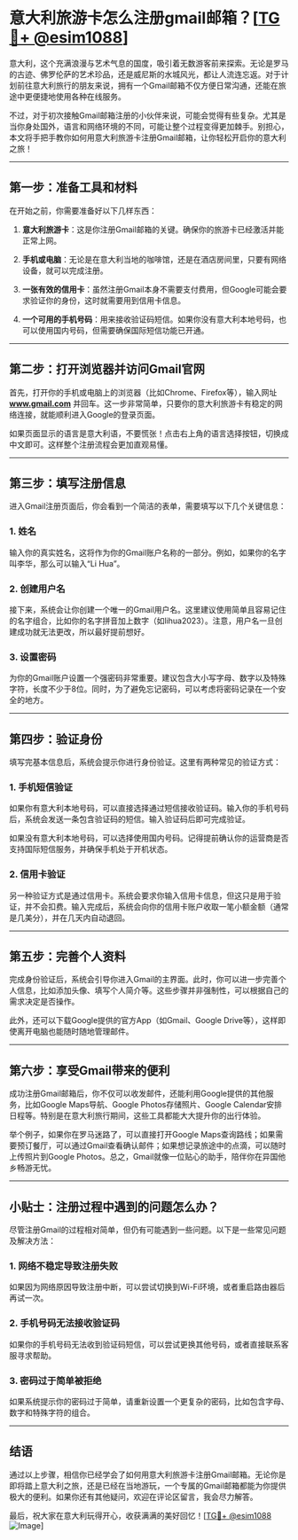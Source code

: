 # 意大利旅游卡怎么注册gmail邮箱？[[TG💪+ @esim1088](https://t.me/s/esim1088)]

意大利，这个充满浪漫与艺术气息的国度，吸引着无数游客前来探索。无论是罗马的古迹、佛罗伦萨的艺术珍品，还是威尼斯的水城风光，都让人流连忘返。对于计划前往意大利旅行的朋友来说，拥有一个Gmail邮箱不仅方便日常沟通，还能在旅途中更便捷地使用各种在线服务。

不过，对于初次接触Gmail邮箱注册的小伙伴来说，可能会觉得有些复杂。尤其是当你身处国外，语言和网络环境的不同，可能让整个过程变得更加棘手。别担心，本文将手把手教你如何用意大利旅游卡注册Gmail邮箱，让你轻松开启你的意大利之旅！

---

## **第一步：准备工具和材料**

在开始之前，你需要准备好以下几样东西：

1. **意大利旅游卡**：这是你注册Gmail邮箱的关键。确保你的旅游卡已经激活并能正常上网。
   
2. **手机或电脑**：无论是在意大利当地的咖啡馆，还是在酒店房间里，只要有网络设备，就可以完成注册。
   
3. **一张有效的信用卡**：虽然注册Gmail本身不需要支付费用，但Google可能会要求验证你的身份，这时就需要用到信用卡信息。
   
4. **一个可用的手机号码**：用来接收验证码短信。如果你没有意大利本地号码，也可以使用国内号码，但需要确保国际短信功能已开通。

---

## **第二步：打开浏览器并访问Gmail官网**

首先，打开你的手机或电脑上的浏览器（比如Chrome、Firefox等），输入网址 **www.gmail.com** 并回车。这一步非常简单，只要你的意大利旅游卡有稳定的网络连接，就能顺利进入Google的登录页面。

如果页面显示的语言是意大利语，不要慌张！点击右上角的语言选择按钮，切换成中文即可。这样整个注册流程会更加直观易懂。

---

## **第三步：填写注册信息**

进入Gmail注册页面后，你会看到一个简洁的表单，需要填写以下几个关键信息：

### **1. 姓名**
输入你的真实姓名，这将作为你的Gmail账户名称的一部分。例如，如果你的名字叫李华，那么可以输入“Li Hua”。

### **2. 创建用户名**
接下来，系统会让你创建一个唯一的Gmail用户名。这里建议使用简单且容易记住的名字组合，比如你的名字拼音加上数字（如lihua2023）。注意，用户名一旦创建成功就无法更改，所以最好提前想好。

### **3. 设置密码**
为你的Gmail账户设置一个强密码非常重要。建议包含大小写字母、数字以及特殊字符，长度不少于8位。同时，为了避免忘记密码，可以考虑将密码记录在一个安全的地方。

---

## **第四步：验证身份**

填写完基本信息后，系统会提示你进行身份验证。这里有两种常见的验证方式：

### **1. 手机短信验证**
如果你有意大利本地号码，可以直接选择通过短信接收验证码。输入你的手机号码后，系统会发送一条包含验证码的短信。输入验证码后即可完成验证。

如果没有意大利本地号码，可以选择使用国内号码。记得提前确认你的运营商是否支持国际短信服务，并确保手机处于开机状态。

### **2. 信用卡验证**
另一种验证方式是通过信用卡。系统会要求你输入信用卡信息，但这只是用于验证，并不会扣费。输入完成后，系统会向你的信用卡账户收取一笔小额金额（通常是几美分），并在几天内自动退回。

---

## **第五步：完善个人资料**

完成身份验证后，系统会引导你进入Gmail的主界面。此时，你可以进一步完善个人信息，比如添加头像、填写个人简介等。这些步骤并非强制性，可以根据自己的需求决定是否操作。

此外，还可以下载Google提供的官方App（如Gmail、Google Drive等），这样即使离开电脑也能随时随地管理邮件。

---

## **第六步：享受Gmail带来的便利**

成功注册Gmail邮箱后，你不仅可以收发邮件，还能利用Google提供的其他服务，比如Google Maps导航、Google Photos存储照片、Google Calendar安排日程等。特别是在意大利旅行期间，这些工具都能大大提升你的出行体验。

举个例子，如果你在罗马迷路了，可以直接打开Google Maps查询路线；如果需要预订餐厅，可以通过Gmail查看确认邮件；如果想记录旅途中的点滴，可以随时上传照片到Google Photos。总之，Gmail就像一位贴心的助手，陪伴你在异国他乡畅游无忧。

---

## **小贴士：注册过程中遇到的问题怎么办？**

尽管注册Gmail的过程相对简单，但仍有可能遇到一些问题。以下是一些常见问题及解决方法：

### **1. 网络不稳定导致注册失败**
如果因为网络原因导致注册中断，可以尝试切换到Wi-Fi环境，或者重启路由器后再试一次。

### **2. 手机号码无法接收验证码**
如果你的手机号码无法收到验证码短信，可以尝试更换其他号码，或者直接联系客服寻求帮助。

### **3. 密码过于简单被拒绝**
如果系统提示你的密码过于简单，请重新设置一个更复杂的密码，比如包含字母、数字和特殊字符的组合。

---

## **结语**

通过以上步骤，相信你已经学会了如何用意大利旅游卡注册Gmail邮箱。无论你是即将踏上意大利之旅，还是已经在当地游玩，一个专属的Gmail邮箱都能为你提供极大的便利。如果你还有其他疑问，欢迎在评论区留言，我会尽力解答。

最后，祝大家在意大利玩得开心，收获满满的美好回忆！[[TG💪+ @esim1088](https://t.me/s/esim1088) ![Image](https://i.postimg.cc/4NQfJmqS/Snipaste-2025-05-13-00-14-12.png)]